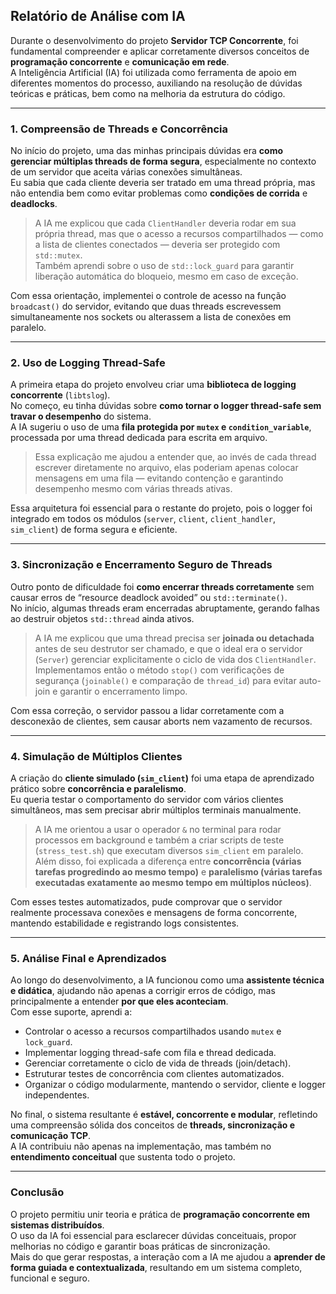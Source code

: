 ## Relatório de Análise com IA

Durante o desenvolvimento do projeto **Servidor TCP Concorrente**, foi fundamental compreender e aplicar corretamente diversos conceitos de **programação concorrente** e **comunicação em rede**.  
A Inteligência Artificial (IA) foi utilizada como ferramenta de apoio em diferentes momentos do processo, auxiliando na resolução de dúvidas teóricas e práticas, bem como na melhoria da estrutura do código.

---

### 1. Compreensão de Threads e Concorrência

No início do projeto, uma das minhas principais dúvidas era **como gerenciar múltiplas threads de forma segura**, especialmente no contexto de um servidor que aceita várias conexões simultâneas.  
Eu sabia que cada cliente deveria ser tratado em uma thread própria, mas não entendia bem como evitar problemas como **condições de corrida** e **deadlocks**.

> A IA me explicou que cada `ClientHandler` deveria rodar em sua própria thread, mas que o acesso a recursos compartilhados — como a lista de clientes conectados — deveria ser protegido com `std::mutex`.  
> Também aprendi sobre o uso de `std::lock_guard` para garantir liberação automática do bloqueio, mesmo em caso de exceção.

Com essa orientação, implementei o controle de acesso na função `broadcast()` do servidor, evitando que duas threads escrevessem simultaneamente nos sockets ou alterassem a lista de conexões em paralelo.

---

### 2. Uso de Logging Thread-Safe

A primeira etapa do projeto envolveu criar uma **biblioteca de logging concorrente** (`libtslog`).  
No começo, eu tinha dúvidas sobre **como tornar o logger thread-safe sem travar o desempenho** do sistema.  
A IA sugeriu o uso de uma **fila protegida por `mutex` e `condition_variable`**, processada por uma thread dedicada para escrita em arquivo.

> Essa explicação me ajudou a entender que, ao invés de cada thread escrever diretamente no arquivo, elas poderiam apenas colocar mensagens em uma fila — evitando contenção e garantindo desempenho mesmo com várias threads ativas.

Essa arquitetura foi essencial para o restante do projeto, pois o logger foi integrado em todos os módulos (`server`, `client`, `client_handler`, `sim_client`) de forma segura e eficiente.

---

### 3. Sincronização e Encerramento Seguro de Threads

Outro ponto de dificuldade foi **como encerrar threads corretamente** sem causar erros de “resource deadlock avoided” ou `std::terminate()`.  
No início, algumas threads eram encerradas abruptamente, gerando falhas ao destruir objetos `std::thread` ainda ativos.

> A IA me explicou que uma thread precisa ser **joinada ou detachada** antes de seu destrutor ser chamado, e que o ideal era o servidor (`Server`) gerenciar explicitamente o ciclo de vida dos `ClientHandler`.  
> Implementamos então o método `stop()` com verificações de segurança (`joinable()` e comparação de `thread_id`) para evitar auto-join e garantir o encerramento limpo.

Com essa correção, o servidor passou a lidar corretamente com a desconexão de clientes, sem causar aborts nem vazamento de recursos.

---

### 4. Simulação de Múltiplos Clientes

A criação do **cliente simulado (`sim_client`)** foi uma etapa de aprendizado prático sobre **concorrência e paralelismo**.  
Eu queria testar o comportamento do servidor com vários clientes simultâneos, mas sem precisar abrir múltiplos terminais manualmente.

> A IA me orientou a usar o operador `&` no terminal para rodar processos em background e também a criar scripts de teste (`stress_test.sh`) que executam diversos `sim_client` em paralelo.  
> Além disso, foi explicada a diferença entre **concorrência (várias tarefas progredindo ao mesmo tempo)** e **paralelismo (várias tarefas executadas exatamente ao mesmo tempo em múltiplos núcleos)**.

Com esses testes automatizados, pude comprovar que o servidor realmente processava conexões e mensagens de forma concorrente, mantendo estabilidade e registrando logs consistentes.

---

### 5. Análise Final e Aprendizados

Ao longo do desenvolvimento, a IA funcionou como uma **assistente técnica e didática**, ajudando não apenas a corrigir erros de código, mas principalmente a entender **por que eles aconteciam**.  
Com esse suporte, aprendi a:

- Controlar o acesso a recursos compartilhados usando `mutex` e `lock_guard`.  
- Implementar logging thread-safe com fila e thread dedicada.  
- Gerenciar corretamente o ciclo de vida de threads (join/detach).  
- Estruturar testes de concorrência com clientes automatizados.  
- Organizar o código modularmente, mantendo o servidor, cliente e logger independentes.  

No final, o sistema resultante é **estável, concorrente e modular**, refletindo uma compreensão sólida dos conceitos de **threads, sincronização e comunicação TCP**.  
A IA contribuiu não apenas na implementação, mas também no **entendimento conceitual** que sustenta todo o projeto.

---

### Conclusão

O projeto permitiu unir teoria e prática de **programação concorrente em sistemas distribuídos**.  
O uso da IA foi essencial para esclarecer dúvidas conceituais, propor melhorias no código e garantir boas práticas de sincronização.  
Mais do que gerar respostas, a interação com a IA me ajudou a **aprender de forma guiada e contextualizada**, resultando em um sistema completo, funcional e seguro.
